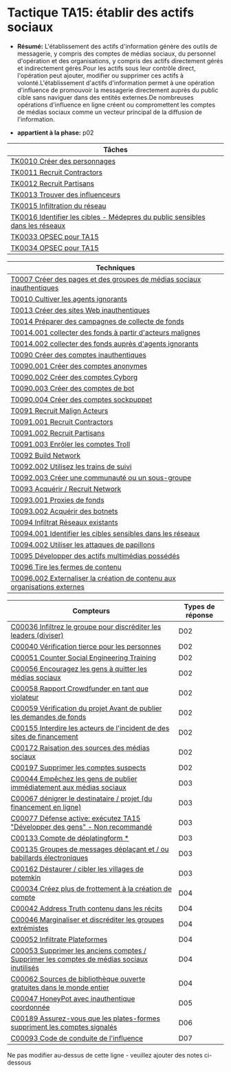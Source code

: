 # Tactique TA15: établir des actifs sociaux

* **Résumé:** L'établissement des actifs d'information génère des outils de messagerie, y compris des comptes de médias sociaux, du personnel d'opération et des organisations, y compris des actifs directement gérés et indirectement gérés.Pour les actifs sous leur contrôle direct, l'opération peut ajouter, modifier ou supprimer ces actifs à volonté.L'établissement d'actifs d'information permet à une opération d'influence de promouvoir la messagerie directement auprès du public cible sans naviguer dans des entités externes.De nombreuses opérations d'influence en ligne créent ou compromettent les comptes de médias sociaux comme un vecteur principal de la diffusion de l'information.

* **appartient à la phase:** p02



|Tâches |
|----- |
|[TK0010 Créer des personnages](../../generated_pages/tasks/TK0010.md) |
|[TK0011 Recruit Contractors](../../generated_pages/tasks/TK0011.md) |
|[TK0012 Recruit Partisans](../../generated_pages/tasks/TK0012.md) |
|[TK0013 Trouver des influenceurs](../../generated_pages/tasks/TK0013.md) ||[TK0014 Bâtiment de réseau](../../generated_pages/tasks/TK0014.md) |
|[TK0015 Infiltration du réseau](../../generated_pages/tasks/TK0015.md) |
|[TK0016 Identifier les cibles - Médepres du public sensibles dans les réseaux](../../generated_pages/tasks/TK0016.md) |
|[TK0033 OPSEC pour TA15](../../generated_pages/tasks/TK0033.md) |
|[TK0034 OPSEC pour TA15](../../generated_pages/tasks/TK0034.md) |



|Techniques |
|---------- |
|[T0007 Créer des pages et des groupes de médias sociaux inauthentiques](../../generated_pages/techniques/T0007.md) |
|[T0010 Cultiver les agents ignorants](../../generated_pages/techniques/T0010.md) |
|[T0013 Créer des sites Web inauthentiques](../../generated_pages/techniques/T0013.md) |
|[T0014 Préparer des campagnes de collecte de fonds](../../generated_pages/techniques/T0014.md) |
|[T0014.001 collecter des fonds à partir d'acteurs malignes](../../generated_pages/techniques/T0014.001.md) |
|[T0014.002 collecter des fonds auprès d'agents ignorants](../../generated_pages/techniques/T0014.002.md) ||[T0065 Préparer les capacités de diffusion physique](../../generated_pages/techniques/T0065.md) |
|[T0090 Créer des comptes inauthentiques](../../generated_pages/techniques/T0090.md) |
|[T0090.001 Créer des comptes anonymes](../../generated_pages/techniques/T0090.001.md) |
|[T0090.002 Créer des comptes Cyborg](../../generated_pages/techniques/T0090.002.md) |
|[T0090.003 Créer des comptes de bot](../../generated_pages/techniques/T0090.003.md) |
|[T0090.004 Créer des comptes sockpuppet](../../generated_pages/techniques/T0090.004.md) |
|[T0091 Recruit Malign Acteurs](../../generated_pages/techniques/T0091.md) |
|[T0091.001 Recruit Contractors](../../generated_pages/techniques/T0091.001.md) |
|[T0091.002 Recruit Partisans](../../generated_pages/techniques/T0091.002.md) |
|[T0091.003 Enrôler les comptes Troll](../../generated_pages/techniques/T0091.003.md) |
|[T0092 Build Network](../../generated_pages/techniques/T0092.md) ||[T0092.001 Créer des organisations](../../generated_pages/techniques/T0092.001.md) |
|[T0092.002 Utilisez les trains de suivi](../../generated_pages/techniques/T0092.002.md) |
|[T0092.003 Créer une communauté ou un sous-groupe](../../generated_pages/techniques/T0092.003.md) |
|[T0093 Acquérir / Recruit Network](../../generated_pages/techniques/T0093.md) |
|[T0093.001 Proxies de fonds](../../generated_pages/techniques/T0093.001.md) |
|[T0093.002 Acquérir des botnets](../../generated_pages/techniques/T0093.002.md) |
|[T0094 Infiltrat Réseaux existants](../../generated_pages/techniques/T0094.md) |
|[T0094.001 Identifier les cibles sensibles dans les réseaux](../../generated_pages/techniques/T0094.001.md) |
|[T0094.002 Utiliser les attaques de papillons](../../generated_pages/techniques/T0094.002.md) |
|[T0095 Développer des actifs multimédias possédés](../../generated_pages/techniques/T0095.md) |
|[T0096 Tire les fermes de contenu](../../generated_pages/techniques/T0096.md) ||[T0096.001 Créer des fermes de contenu](../../generated_pages/techniques/T0096.001.md) |
|[T0096.002 Externaliser la création de contenu aux organisations externes](../../generated_pages/techniques/T0096.002.md) |



|Compteurs |Types de réponse |
|-------- |-------------- |
|[C00036 Infiltrez le groupe pour discréditer les leaders (diviser)](../../generated_pages/counters/C00036.md) |D02 |
|[C00040 Vérification tierce pour les personnes](../../generated_pages/counters/C00040.md) |D02 |
|[C00051 Counter Social Engineering Training](../../generated_pages/counters/C00051.md) |D02 |
|[C00056 Encouragez les gens à quitter les médias sociaux](../../generated_pages/counters/C00056.md) |D02 |
|[C00058 Rapport Crowdfunder en tant que violateur](../../generated_pages/counters/C00058.md) |D02 |
|[C00059 Vérification du projet Avant de publier les demandes de fonds](../../generated_pages/counters/C00059.md) |D02 |
|[C00155 Interdire les acteurs de l'incident de des sites de financement](../../generated_pages/counters/C00155.md) |D02 ||[C00160 Find and Train Influencers](../../generated_pages/counters/C00160.md) |D02 |
|[C00172 Raisation des sources des médias sociaux](../../generated_pages/counters/C00172.md) |D02 |
|[C00197 Supprimer les comptes suspects](../../generated_pages/counters/C00197.md) |D02 |
|[C00044 Empêchez les gens de publier immédiatement aux médias sociaux](../../generated_pages/counters/C00044.md) |D03 |
|[C00067 dénigrer le destinataire / projet (du financement en ligne)](../../generated_pages/counters/C00067.md) |D03 |
|[C00077 Défense active: exécutez TA15 "Développer des gens" - Non recommandé](../../generated_pages/counters/C00077.md) | D03 |
|[C00133 Compte de déplatingform *](../../generated_pages/counters/C00133.md) |D03 |
|[C00135 Groupes de messages déplaçant et / ou babillards électroniques](../../generated_pages/counters/C00135.md) |D03 |
|[C00162 Déstaurer / cibler les villages de potemkin](../../generated_pages/counters/C00162.md) |D03 ||[C00203 Arrêtez d'offrir des informations d'identification de presse aux prises de propagande](../../generated_pages/counters/C00203.md) |D03 |
|[C00034 Créez plus de frottement à la création de compte](../../generated_pages/counters/C00034.md) |D04 |
|[C00042 Address Truth contenu dans les récits](../../generated_pages/counters/C00042.md) |D04 |
|[C00046 Marginaliser et discréditer les groupes extrémistes](../../generated_pages/counters/C00046.md) |D04 |
|[C00052 Infiltrate Plateformes](../../generated_pages/counters/C00052.md) |D04 |
|[C00053 Supprimer les anciens comptes / Supprimer les comptes de médias sociaux inutilisés](../../generated_pages/counters/C00053.md) |D04 |
|[C00062 Sources de bibliothèque ouverte gratuites dans le monde entier](../../generated_pages/counters/C00062.md) |D04 |
|[C00047 HoneyPot avec inauthentique coordonnée](../../generated_pages/counters/C00047.md) |D05 |
|[C00189 Assurez-vous que les plates-formes suppriment les comptes signalés](../../generated_pages/counters/C00189.md) |D06 ||[C00048 Influenceurs de noms et de honte](../../generated_pages/counters/C00048.md) |D07 |
|[C00093 Code de conduite de l'influence](../../generated_pages/counters/C00093.md) |D07 |


Ne pas modifier au-dessus de cette ligne - veuillez ajouter des notes ci-dessous